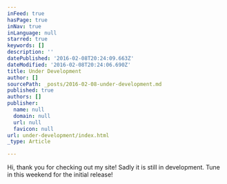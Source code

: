 ```yaml
---
inFeed: true
hasPage: true
inNav: true
inLanguage: null
starred: true
keywords: []
description: ''
datePublished: '2016-02-08T20:24:09.663Z'
dateModified: '2016-02-08T20:24:06.690Z'
title: Under Development
author: []
sourcePath: _posts/2016-02-08-under-development.md
published: true
authors: []
publisher:
  name: null
  domain: null
  url: null
  favicon: null
url: under-development/index.html
_type: Article

---
```

Hi, thank you for checking out my site! Sadly it is still in development. Tune in this weekend for the initial release!